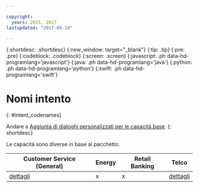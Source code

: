 ```yaml
---

copyright:
  years: 2015, 2017
lastupdated: "2017-08-10"

---
```


{:shortdesc: .shortdesc}
{:new_window: target="_blank"}
{:tip: .tip}
{:pre: .pre}
{:codeblock: .codeblock}
{:screen: .screen}
{:javascript: .ph data-hd-programlang='javascript'}
{:java: .ph data-hd-programlang='java'}
{:python: .ph data-hd-programlang='python'}
{:swift: .ph data-hd-programlang='swift'}

# Nomi intento
{: #intent_codenames}

Andare a [Aggiunta di dialoghi personalizzati per le capacità base](add-custom-dialog.html).
{: shortdesc}

Le capacità sono diverse in base al pacchetto.

| Customer Service (General) | Energy  | Retail Banking | Telco   |
|----------------------------|---------|----------------|---------|
| [dettagli](intent_codenames_general.html) | x | x | [dettagli](intent_codenames_telco.html) |
